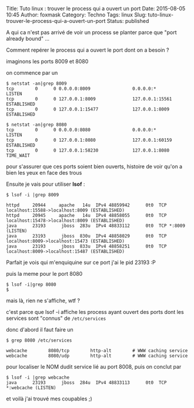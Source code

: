 Title: Tuto linux : trouver le process qui a ouvert un port
Date: 2015-08-05 10:45
Author: foxmask
Category: Techno
Tags: linux
Slug: tuto-linux-trouver-le-process-qui-a-ouvert-un-port
Status: published

A qui ca n'est pas arrivé de voir un process se planter parce que "port
already bound" ...

Comment repérer le process qui a ouvert le port dont on a besoin ?

imaginons les ports 8009 et 8080

on commence par un

```shell
$ netstat -an|grep 8009
tcp        0      0 0.0.0.0:8009                0.0.0.0:*                   LISTEN      
tcp        0      0 127.0.0.1:8009              127.0.0.1:15561             ESTABLISHED 
tcp        0      0 127.0.0.1:15477             127.0.0.1:8009              ESTABLISHED 

$ netstat -an|grep 8080
tcp        0      0 0.0.0.0:8080                0.0.0.0:*                   LISTEN      
tcp        0      0 127.0.0.1:8080              127.0.0.1:60159             ESTABLISHED 
tcp        0      0 127.0.0.1:58230             127.0.0.1:8080              TIME_WAIT   
```

pour s'assurer que ces ports soient bien ouverts, histoire de voir qu'on
a bien les yeux en face des trous

Ensuite je vais pour utiliser **lsof** :

```shell
$ lsof -i |grep 8009 

httpd     20944     apache   14u  IPv4 48859942      0t0  TCP localhost:15588->localhost:8009 (ESTABLISHED)
httpd     20945     apache   14u  IPv4 48858055      0t0  TCP localhost:15478->localhost:8009 (ESTABLISHED)
java      23193      jboss  283u  IPv4 48833112      0t0  TCP *:8009 (LISTEN)
java      23193      jboss  830u  IPv4 48858029      0t0  TCP localhost:8009->localhost:15473 (ESTABLISHED)
java      23193      jboss  833u  IPv4 48858251      0t0  TCP localhost:8009->localhost:15487 (ESTABLISHED)
```

Parfait je vois qui m'enquiquine sur ce port j'ai le pid 23193 :P

puis la meme pour le port 8080

```shell
$ lsof -i|grep 8080
$ 
```

mais là, rien ne s'affiche, wtf ?

c'est parce que lsof -i affiche les process ayant ouvert des ports dont
les services sont "connus" de `/etc/services`

donc d'abord il faut faire un

```shell
$ grep 8080 /etc/services 

webcache        8080/tcp        http-alt        # WWW caching service
webcache        8080/udp        http-alt        # WWW caching service
```

pour localiser le NOM dudit service lié au port 8008, puis on conclut
par

```shell
$ lsof -i |grep webcache
java      23193      jboss  284u  IPv4 48833113      0t0  TCP *:webcache (LISTEN)
```

et voilà j'ai trouvé mes coupables ;)

